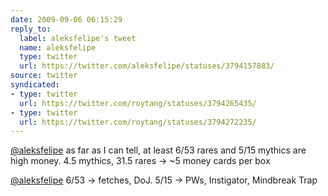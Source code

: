```yaml
---
date: 2009-09-06 06:15:29
reply_to:
  label: aleksfelipe's tweet
  name: aleksfelipe
  type: twitter
  url: https://twitter.com/aleksfelipe/statuses/3794157883/
source: twitter
syndicated:
- type: twitter
  url: https://twitter.com/roytang/statuses/3794265435/
- type: twitter
  url: https://twitter.com/roytang/statuses/3794272235/
---
```


[@aleksfelipe](https://twitter.com/aleksfelipe/) as far as I can tell, at least 6/53 rares and 5/15 mythics are high money. 4.5 mythics, 31.5 rares -&gt; ~5 money cards per box

[@aleksfelipe](https://twitter.com/aleksfelipe/) 6/53 -&gt; fetches, DoJ. 5/15 -&gt; PWs, Instigator, Mindbreak Trap